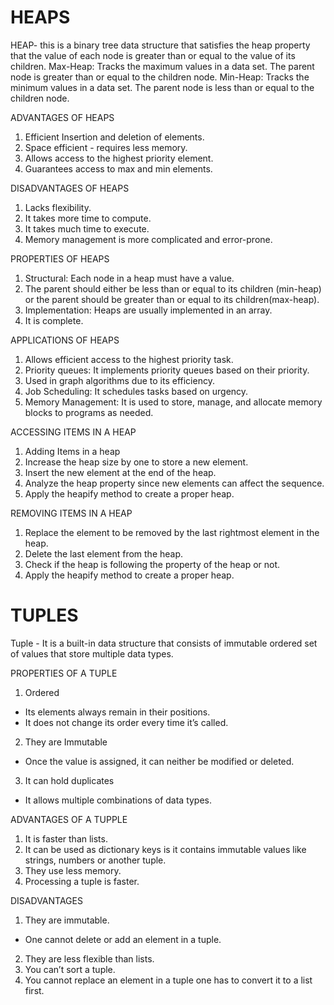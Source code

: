 # HEAPS
HEAP- this is a binary tree data structure that satisfies the heap property that the value of each node is greater than or equal to the value of its children.
  Max-Heap: Tracks the maximum values in a data set. The parent node is greater than or equal to the children node.
  Min-Heap: Tracks the minimum values in a data set. The parent node is less than or equal to the children node.

ADVANTAGES OF HEAPS
1. Efficient Insertion and deletion of elements.
2. Space efficient - requires less memory.
3. Allows access to the highest priority element.
4. Guarantees access to max and min elements.

DISADVANTAGES OF HEAPS
1. Lacks flexibility.
2. It takes more time to compute.
3. It takes much time to execute.
4. Memory management is more complicated and error-prone. 

PROPERTIES OF HEAPS
1. Structural: Each node in a heap must have a value.
2. The parent should either be less than or equal to its children (min-heap) or the parent should be greater than or equal to its children(max-heap).
3. Implementation:  Heaps are usually implemented in an array.
4. It is complete.

APPLICATIONS OF HEAPS
1. Allows efficient access to the highest priority task.
2. Priority queues: It implements priority queues based on their priority.
3. Used in graph algorithms due to its efficiency.
4. Job Scheduling: It schedules tasks based on urgency. 
5. Memory Management: It is used to store, manage, and allocate memory blocks to programs as needed.

ACCESSING ITEMS IN A HEAP 
1. Adding Items in a heap
2. Increase the heap size by one to store a new element.
3. Insert the new element at the end of the heap.
4. Analyze the heap property since new elements can affect the sequence.
5. Apply the heapify method to create a proper heap.

REMOVING ITEMS IN A HEAP
1. Replace the element to be removed by the last rightmost element in the heap.
2. Delete the last element from the heap.
3. Check if the heap is following the property of the heap or not. 
4. Apply the heapify method to create a proper heap.


# TUPLES
Tuple - It is a built-in data structure  that consists of immutable ordered set of values that store multiple data types.

PROPERTIES OF A TUPLE

1. Ordered 
 - Its elements always remain in their positions.
 - It does not change its order every time it’s called.

2. They are Immutable
 - Once the value is assigned, it can neither be modified or deleted.

3. It can hold duplicates
 - It allows multiple combinations of data types.


ADVANTAGES OF A TUPPLE

1. It is faster than lists.
2. It can be used as dictionary keys is it contains immutable values like strings, numbers or  another tuple.
3. They use less memory.
4. Processing a tuple is faster.


DISADVANTAGES

1. They are immutable.
- One cannot delete or add an element in a tuple.
2. They are less flexible than lists.
3. You can’t sort a tuple.
4. You cannot replace an element in a tuple one has to convert it to a list first.




